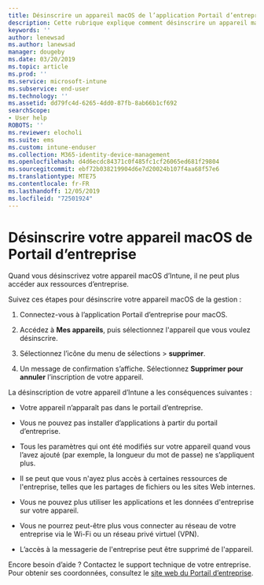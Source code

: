 ```yaml
---
title: Désinscrire un appareil macOS de l’application Portail d’entreprise d’Intune | Microsoft Docs
description: Cette rubrique explique comment désinscrire un appareil macOS du portail d'entreprise
keywords: ''
author: lenewsad
ms.author: lanewsad
manager: dougeby
ms.date: 03/20/2019
ms.topic: article
ms.prod: ''
ms.service: microsoft-intune
ms.subservice: end-user
ms.technology: ''
ms.assetid: dd79fc4d-6265-4dd0-87fb-8ab66b1cf692
searchScope:
- User help
ROBOTS: ''
ms.reviewer: elocholi
ms.suite: ems
ms.custom: intune-enduser
ms.collection: M365-identity-device-management
ms.openlocfilehash: d4d6ecdc84371c0f485fc1cf26065ed681f29804
ms.sourcegitcommit: ebf72b038219904d6e7d20024b107f4aa68f57e6
ms.translationtype: MTE75
ms.contentlocale: fr-FR
ms.lasthandoff: 12/05/2019
ms.locfileid: "72501924"
---
```

# <a name="unenroll-your-macos-device-from-company-portal"></a>Désinscrire votre appareil macOS de Portail d’entreprise

Quand vous désinscrivez votre appareil macOS d’Intune, il ne peut plus accéder aux ressources d’entreprise.

Suivez ces étapes pour désinscrire votre appareil macOS de la gestion :

1. Connectez-vous à l’application Portail d’entreprise pour macOS.
2. Accédez à **Mes appareils**, puis sélectionnez l'appareil que vous voulez désinscrire.

3. Sélectionnez l’icône du menu de sélections > **supprimer**.
4. Un message de confirmation s’affiche. Sélectionnez **Supprimer pour annuler** l’inscription de votre appareil. 

La désinscription de votre appareil d’Intune a les conséquences suivantes :

- Votre appareil n’apparaît pas dans le portail d’entreprise.

- Vous ne pouvez pas installer d’applications à partir du portail d’entreprise.

- Tous les paramètres qui ont été modifiés sur votre appareil quand vous l’avez ajouté (par exemple, la longueur du mot de passe) ne s’appliquent plus.

- Il se peut que vous n'ayez plus accès à certaines ressources de l'entreprise, telles que les partages de fichiers ou les sites Web internes.

- Vous ne pouvez plus utiliser les applications et les données d'entreprise sur votre appareil.

- Vous ne pourrez peut-être plus vous connecter au réseau de votre entreprise via le Wi-Fi ou un réseau privé virtuel (VPN).

- L’accès à la messagerie de l'entreprise peut être supprimé de l'appareil.

Encore besoin d’aide ? Contactez le support technique de votre entreprise. Pour obtenir ses coordonnées, consultez le [site web du Portail d’entreprise](https://go.microsoft.com/fwlink/?linkid=2010980).
